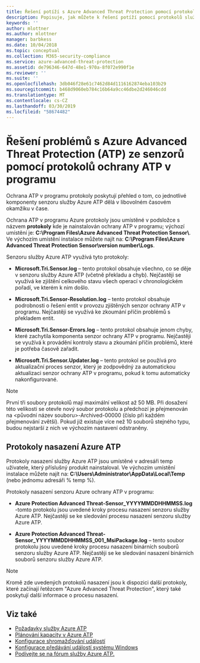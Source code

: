 ```yaml
---
title: Řešení potíží s Azure Advanced Threat Protection pomocí protokolů | Dokumentace Microsoftu
description: Popisuje, jak můžete k řešení potíží pomocí protokolů služby Azure ATP
keywords: ''
author: mlottner
ms.author: mlottner
manager: barbkess
ms.date: 10/04/2018
ms.topic: conceptual
ms.collection: M365-security-compliance
ms.service: azure-advanced-threat-protection
ms.assetid: de796346-647d-48e1-970a-8f072e990f1e
ms.reviewer: ''
ms.suite: ''
ms.openlocfilehash: 3db046f28e61c7462d84d1116162874eba103b29
ms.sourcegitcommit: b468d9060eb784c16b64a9cc46dbe2d246046cdd
ms.translationtype: MT
ms.contentlocale: cs-CZ
ms.lasthandoff: 03/30/2019
ms.locfileid: "58674482"
---
```

# <a name="troubleshooting-azure-advanced-threat-protection-atp-sensor-using-the-atp-logs"></a>Řešení problémů s Azure Advanced Threat Protection (ATP) ze senzorů pomocí protokolů ochrany ATP v programu
Ochrana ATP v programu protokoly poskytují přehled o tom, co jednotlivé komponenty senzoru služby Azure ATP dělá v libovolném časovém okamžiku v čase.


Ochrana ATP v programu Azure protokoly jsou umístěné v podsložce s názvem **protokoly** kde je nainstalován ochrany ATP v programu; výchozí umístění je: **C:\Program Files\Azure Advanced Threat Protection Sensor\\**. Ve výchozím umístění instalace můžete najít na: **C:\Program Files\Azure Advanced Threat Protection Sensor\version number\Logs**.

Senzoru služby Azure ATP využívá tyto protokoly:

-   **Microsoft.Tri.Sensor.log** – tento protokol obsahuje všechno, co se děje v senzoru služby Azure ATP (včetně překladu a chyb). Nejčastěji se využívá ke zjištění celkového stavu všech operací v chronologickém pořadí, ve kterém k nim došlo.

-   **Microsoft.Tri.Sensor-Resolution.log** – tento protokol obsahuje podrobnosti o řešení entit v provozu zjištěných senzor ochrany ATP v programu. Nejčastěji se využívá ke zkoumání příčin problémů s překladem entit.

-   **Microsoft.Tri.Sensor-Errors.log** – tento protokol obsahuje jenom chyby, které zachytila komponenta senzor ochrany ATP v programu. Nejčastěji se využívá k provádění kontroly stavu a zkoumání příčin problémů, které je potřeba časově zařadit.

-   **Microsoft.Tri.Sensor.Updater.log** – tento protokol se používá pro aktualizační proces senzor, který je zodpovědný za automatickou aktualizaci senzor ochrany ATP v programu, pokud k tomu automaticky nakonfigurované. 


> [!NOTE]
> První tři soubory protokolů mají maximální velikost až 50 MB. Při dosažení této velikosti se otevře nový soubor protokolu a předchozí je přejmenován na &lt;původní název souboru&gt;-Archived-00000 (číslo při každém přejmenování zvětší). Pokud již existuje více než 10 souborů stejného typu, budou nejstarší z nich ve výchozím nastavení odstraněny.

## <a name="azure-atp-deployment-logs"></a>Protokoly nasazení Azure ATP
Protokoly nasazení služby Azure ATP jsou umístěné v adresáři temp uživatele, který příslušný produkt nainstaloval. Ve výchozím umístění instalace můžete najít na: **C:\Users\Administrator\AppData\Local\Temp** (nebo jednomu adresáři % temp %).

Protokoly nasazení senzoru Azure ochrany ATP v programu:

-   **Azure Protection Advanced Threat-Sensor_YYYYMMDDHHMMSS.log** -tomto protokolu jsou uvedené kroky procesu nasazení senzoru služby Azure ATP. Nejčastěji se ke sledování procesu nasazení senzoru služby Azure ATP.

-   **Azure Protection Advanced Threat-Sensor_YYYYMMDDHHMMSS_001_MsiPackage.log** – tento soubor protokolu jsou uvedené kroky procesu nasazení binárních souborů senzoru služby Azure ATP. Nejčastěji se ke sledování nasazení binárních souborů senzoru služby Azure ATP.


> [!NOTE] 
> Kromě zde uvedených protokolů nasazení jsou k dispozici další protokoly, které začínají řetězcem "Azure Advanced Threat Protection", který také poskytují další informace o procesu nasazení.


## <a name="see-also"></a>Viz také
- [Požadavky služby Azure ATP](atp-prerequisites.md)
- [Plánování kapacity v Azure ATP](atp-capacity-planning.md)
- [Konfigurace shromažďování událostí](configure-event-collection.md)
- [Konfigurace předávání událostí systému Windows](configure-event-forwarding.md)
- [Podívejte se na fórum služby Azure ATP.](https://aka.ms/azureatpcommunity)
